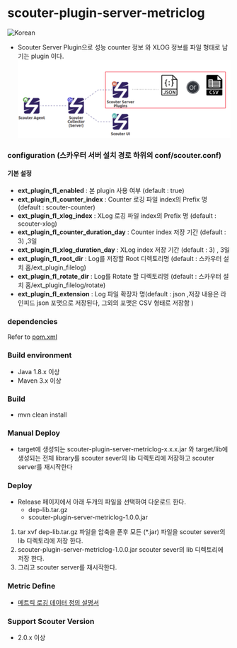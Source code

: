 # scouter-plugin-server-metriclog

                                              
![Korean](https://img.shields.io/badge/language-Korean-blue.svg)
- Scouter Server Plugin으로 성능 counter 정보 와 XLOG 정보를 파일 형태로 남기는 plugin 이다.  
![Korean](./assert/filelogging-pipeline.png)     

### configuration (스카우터 서버 설치 경로 하위의 conf/scouter.conf)
#### 기본 설정
* **ext_plugin_fl_enabled** : 본 plugin 사용 여부 (default : true)
* **ext_plugin_fl_counter_index** : Counter 로깅 파일 index의 Prefix 명 (default : scouter-counter)
* **ext_plugin_fl_xlog_index** :  XLog 로깅 파일 index의 Prefix 명 (default : scouter-xlog)
* **ext_plugin_fl_counter_duration_day** : Counter index 저장 기간 (default : 3) ,3일
* **ext_plugin_fl_xlog_duration_day** : XLog index 저장 기간 (default : 3) , 3일
* **ext_plugin_fl_root_dir** : Log를 저장할 Root 디렉토리명 (default : 스카우터 설치 홈/ext_plugin_filelog)
* **ext_plugin_fl_rotate_dir** : Log를 Rotate 할 디렉토리명 (default : 스카우터 설치 홈/ext_plugin_filelog/rotate)
* **ext_plugin_fl_extension** : Log 파일 확장자 명(default : json ,저장 내용은 라인피드 json 포맷으로 저장된다, 그외의 포맷은 CSV 형태로 저장함 )


### dependencies
Refer to [pom.xml](./pom.xml)

### Build environment 
 - Java 1.8.x 이상 
 - Maven 3.x 이상 

### Build
 - mvn clean install
    
### Manual Deploy
 - target에 생성되는 scouter-plugin-server-metriclog-x.x.x.jar 와 target/lib에 생성되는 전체 library를 scouter sever의 lib 디렉토리에 저장하고 scouter server를 재시작한다
### Deploy
 - Release 페이지에서 아래 두개의 파일을 선택하여 다운로드 한다. 
    - dep-lib.tar.gz 
    - scouter-plugin-server-metriclog-1.0.0.jar       
 1. tar xvf dep-lib.tar.gz 파일을 압축을 푼후 모든 (*.jar) 파일을  scouter sever의 lib 디렉토리에 저장 한다. 
 2. scouter-plugin-server-metriclog-1.0.0.jar scouter sever의 lib 디렉토리에 저장 한다. 
 3. 그리고 scouter server를 재시작한다. 
### Metric Define 
 - [메트릭 로깅 데이터 정의 설명서](https://docs.google.com/spreadsheets/d/1tNjMa-wgqn1QglF5QtNvPR5t4P1ovojLnjE25TixRl0/edit?usp=sharing) 
### Support Scouter Version
 - 2.0.x 이상  
